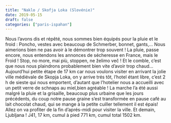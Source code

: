 ```yaml
---
title: "Naklo / Skofja Loka (Slovénie)"
date: 2019-05-15
draft: false
categories: ["paris-ispahan"]
---
```


Nous l’avons dis et répêté, nous sommes bien équipés pour la pluie et le froid : Poncho, vestes avec beaucoup de Schmerber, bonnet, gants,… Nous aimerions bien ne pas avoir à le démontrer trop souvent ! La pluie, passe encore, nous entendons les annonces de sécheresse en France, mais le Froid ! Stop, no more, mai più, stoppen, ne želimo več ! Et le comble, c’est que nous nous plaindrons probablement bien vite d’avoir trop chaud…
Aujourd’hui petite étape de 17 km car nous voulons visiter en arrivant la jolie ville médiévale de Skopja Loka, on y arrive trés tôt, l’hotel étant libre, c’est 2 h de sieste qui nous emportent, d’autant que l’hotelier nous a accueilli avec un petit verre de schnaps au miel,bien agréable !
La marche l’a été aussi malgré la pluie et la grisaille, beaucoup plus urbaine que les jours précédents, du coup notre pause graine s’est transformée en pause café au lait chocolat chaud, qui se mange à la petite cuiller tellement il est épais! Allez on va profiter de la fin d’aprés-midi pour visiter la ville. Et demain, Ljubljana !
J41, 17 km, cumul à pied 771 km, cumul total 1502 km.
